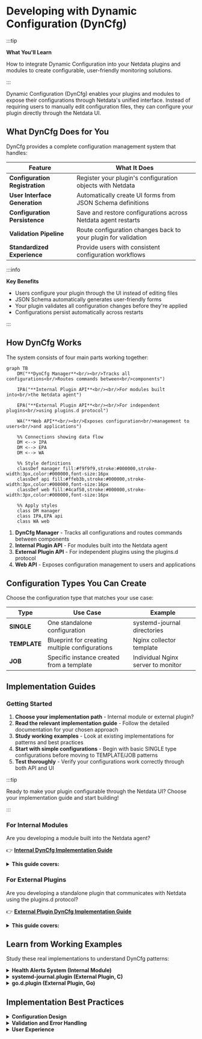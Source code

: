 # Developing with Dynamic Configuration (DynCfg)

:::tip

**What You'll Learn**

How to integrate Dynamic Configuration into your Netdata plugins and modules to create configurable, user-friendly monitoring solutions.

:::

Dynamic Configuration (DynCfg) enables your plugins and modules to expose their configurations through Netdata's unified interface. Instead of requiring users to manually edit configuration files, they can configure your plugin directly through the Netdata UI.

## What DynCfg Does for You

DynCfg provides a complete configuration management system that handles:

| Feature                        | What It Does                                                   |
|--------------------------------|----------------------------------------------------------------|
| **Configuration Registration** | Register your plugin's configuration objects with Netdata      |
| **User Interface Generation**  | Automatically create UI forms from JSON Schema definitions     |
| **Configuration Persistence**  | Save and restore configurations across Netdata agent restarts  |
| **Validation Pipeline**        | Route configuration changes back to your plugin for validation |
| **Standardized Experience**    | Provide users with consistent configuration workflows          |

:::info

**Key Benefits**

- Users configure your plugin through the UI instead of editing files
- JSON Schema automatically generates user-friendly forms
- Your plugin validates all configuration changes before they're applied
- Configurations persist automatically across restarts

:::

## How DynCfg Works

The system consists of four main parts working together:

```mermaid
graph TB
    DM("**DynCfg Manager**<br/><br/>Tracks all configurations<br/>Routes commands between<br/>components")
    
    IPA("**Internal Plugin API**<br/><br/>For modules built into<br/>the Netdata agent")
    
    EPA("**External Plugin API**<br/><br/>For independent plugins<br/>using plugins.d protocol")
    
    WA("**Web API**<br/><br/>Exposes configuration<br/>management to users<br/>and applications")
    
    %% Connections showing data flow
    DM <--> IPA
    DM <--> EPA
    DM <--> WA
    
    %% Style definitions
    classDef manager fill:#f9f9f9,stroke:#000000,stroke-width:3px,color:#000000,font-size:16px
    classDef api fill:#ffeb3b,stroke:#000000,stroke-width:3px,color:#000000,font-size:16px
    classDef web fill:#4caf50,stroke:#000000,stroke-width:3px,color:#000000,font-size:16px
    
    %% Apply styles
    class DM manager
    class IPA,EPA api
    class WA web
```

1. **DynCfg Manager** - Tracks all configurations and routes commands between components
2. **Internal Plugin API** - For modules built into the Netdata agent
3. **External Plugin API** - For independent plugins using the plugins.d protocol
4. **Web API** - Exposes configuration management to users and applications

## Configuration Types You Can Create

Choose the configuration type that matches your use case:

| Type         | Use Case                                       | Example                            |
|--------------|------------------------------------------------|------------------------------------|
| **SINGLE**   | One standalone configuration                   | systemd-journal directories        |
| **TEMPLATE** | Blueprint for creating multiple configurations | Nginx collector template           |
| **JOB**      | Specific instance created from a template      | Individual Nginx server to monitor |

## Implementation Guides

### Getting Started

1. **Choose your implementation path** - Internal module or external plugin?
2. **Read the relevant implementation guide** - Follow the detailed documentation for your chosen approach
3. **Study working examples** - Look at existing implementations for patterns and best practices
4. **Start with simple configurations** - Begin with basic SINGLE type configurations before moving to TEMPLATE/JOB patterns
5. **Test thoroughly** - Verify your configurations work correctly through both API and UI

:::tip

Ready to make your plugin configurable through the Netdata UI? Choose your implementation guide and start building!

:::

### For Internal Modules

Are you developing a module built into the Netdata agent?

👉 **[Internal DynCfg Implementation Guide](/src/daemon/dyncfg/README.md)**

<details>
<summary><strong>This guide covers:</strong></summary><br/>

- Low-level and high-level APIs for internal modules
- Configuration ID structure and naming conventions
- Response codes and status handling
- Action behavior for different configuration types
- JSON Schema implementation details
- API access patterns and endpoints
- Implementation best practices

<br/>
</details>

### For External Plugins

Are you developing a standalone plugin that communicates with Netdata using the plugins.d protocol?

👉 **[External Plugin DynCfg Implementation Guide](/src/plugins.d/DYNCFG.md)**

<details>
<summary><strong>This guide covers:</strong></summary><br/>

- Plugin protocol commands and response formats
- Configuration registration process
- Handling incoming configuration commands
- Responding to status changes and validation requests
- Schema definition and management
- Complete working examples with code

<br/>
</details>

## Learn from Working Examples

Study these real implementations to understand DynCfg patterns:

<details>
<summary><strong>Health Alerts System (Internal Module)</strong></summary><br/>

The health module manages alert definitions through DynCfg:

- **File**: `src/health/health_dyncfg.c`
- **Pattern**: Uses high-level internal API
- **Type**: TEMPLATE and JOB configurations for alert definitions

<br/>
</details>

<details>
<summary><strong>systemd-journal.plugin (External Plugin, C)</strong></summary><br/>

External C plugin that manages journal directory configurations:

- **File**: `src/collectors/systemd-journal.plugin/systemd-journal-dyncfg.c`
- **Pattern**: SINGLE configuration type
- **Use Case**: Managing journal directory paths

<br/>
</details>

<details>
<summary><strong>go.d.plugin (External Plugin, Go)</strong></summary><br/>

Go-based plugin managing multiple data collector configurations:

- **Pattern**: TEMPLATE and JOB configurations
- **Feature**: Dynamically generates JSON Schema from Go struct tags
- **Scale**: Manages dozens of different collector types

<br/>
</details>

## Implementation Best Practices

<details>
<summary><strong>Configuration Design</strong></summary><br/>

- **Use clear ID structure** - Follow the `component:category:name` pattern consistently
- **Choose logical paths** - The path parameter affects how configurations appear in the UI
- **Design intuitive schemas** - Include helpful descriptions and examples in your JSON Schema

<br/>
</details>

<details>
<summary><strong>Validation and Error Handling</strong></summary><br/>

- **Validate thoroughly** - Always validate configuration changes before accepting them
- **Provide helpful errors** - Give users clear explanations when configurations are rejected
- **Return appropriate codes** - Use correct HTTP status codes for different situations

<br/>
</details>

<details>
<summary><strong>User Experience</strong></summary><br/>

- **Respect type-action relationships** - Different actions behave differently for each configuration type
- **Test your UI** - Verify that your JSON Schema generates usable forms
- **Document your options** - Help users understand what each configuration option does

<br/>
</details>
